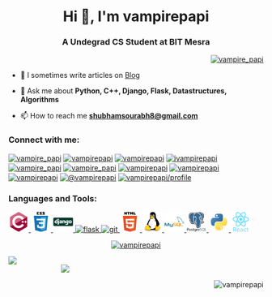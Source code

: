 <h1 align="center">Hi 👋, I'm vampirepapi</h1>
<h3 align="center">A Undegrad CS Student at BIT Mesra</h3>





<p align="right"> <a href="https://twitter.com/vampire_papi" target="blank"><img src="https://img.shields.io/twitter/follow/vampire_papi?logo=twitter&style=for-the-badge" alt="vampire_papi" /></a> </p>

- 📝 I sometimes write articles on [Blog](https://vampirepapi.herokuapp.com/posts)

- 💬 Ask me about **Python, C++, Django, Flask, Datastructures, Algorithms**

- 📫 How to reach me **shubhamsourabh8@gmail.com**

<h3 align="left">Connect with me:</h3>
<p align="left">
<a href="https://twitter.com/vampire_papi" target="blank"><img align="center" src="https://raw.githubusercontent.com/rahuldkjain/github-profile-readme-generator/master/src/images/icons/Social/twitter.svg" alt="vampire_papi" height="30" width="40" /></a>
<a href="https://linkedin.com/in/vampirepapi" target="blank"><img align="center" src="https://raw.githubusercontent.com/rahuldkjain/github-profile-readme-generator/master/src/images/icons/Social/linked-in-alt.svg" alt="vampirepapi" height="30" width="40" /></a>
<a href="https://stackoverflow.com/users/vampirepapi" target="blank"><img align="center" src="https://raw.githubusercontent.com/rahuldkjain/github-profile-readme-generator/master/src/images/icons/Social/stack-overflow.svg" alt="vampirepapi" height="30" width="40" /></a>
<a href="https://fb.com/ivampirepapi" target="blank"><img align="center" src="https://raw.githubusercontent.com/rahuldkjain/github-profile-readme-generator/master/src/images/icons/Social/facebook.svg" alt="ivampirepapi" height="30" width="40" /></a>
<a href="https://instagram.com/vampire_papi" target="blank"><img align="center" src="https://raw.githubusercontent.com/rahuldkjain/github-profile-readme-generator/master/src/images/icons/Social/instagram.svg" alt="vampire_papi" height="30" width="40" /></a>
<a href="https://www.codechef.com/users/vampire_papi" target="blank"><img align="center" src="https://cdn.jsdelivr.net/npm/simple-icons@3.1.0/icons/codechef.svg" alt="vampire_papi" height="30" width="40" /></a>
<a href="https://www.hackerrank.com/vampirepapi" target="blank"><img align="center" src="https://raw.githubusercontent.com/rahuldkjain/github-profile-readme-generator/master/src/images/icons/Social/hackerrank.svg" alt="vampirepapi" height="30" width="40" /></a>
<a href="https://codeforces.com/profile/vampirepapi" target="blank"><img align="center" src="https://cdn.jsdelivr.net/npm/simple-icons@3.0.1/icons/codeforces.svg" alt="vampirepapi" height="30" width="40" /></a>
<a href="https://www.leetcode.com/vampirepapi" target="blank"><img align="center" src="https://raw.githubusercontent.com/rahuldkjain/github-profile-readme-generator/master/src/images/icons/Social/leet-code.svg" alt="vampirepapi" height="30" width="40" /></a>
<a href="https://www.hackerearth.com/@vampirepapi" target="blank"><img align="center" src="https://raw.githubusercontent.com/rahuldkjain/github-profile-readme-generator/master/src/images/icons/Social/hackerearth.svg" alt="@vampirepapi" height="30" width="40" /></a>
<a href="https://auth.geeksforgeeks.org/user/vampirepapi/profile" target="blank"><img align="center" src="https://raw.githubusercontent.com/rahuldkjain/github-profile-readme-generator/master/src/images/icons/Social/geeks-for-geeks.svg" alt="vampirepapi/profile" height="30" width="40" /></a>
</p>

<h3 align="left">Languages and Tools:</h3>
<p align="left"> <a href="https://www.w3schools.com/cpp/" target="_blank"> <img src="https://raw.githubusercontent.com/devicons/devicon/master/icons/cplusplus/cplusplus-original.svg" alt="cplusplus" width="40" height="40"/> </a> <a href="https://www.w3schools.com/css/" target="_blank"> <img src="https://raw.githubusercontent.com/devicons/devicon/master/icons/css3/css3-original-wordmark.svg" alt="css3" width="40" height="40"/> </a> <a href="https://www.djangoproject.com/" target="_blank"> <img src="https://raw.githubusercontent.com/devicons/devicon/master/icons/django/django-original.svg" alt="django" width="40" height="40"/> </a> <a href="https://flask.palletsprojects.com/" target="_blank"> <img src="https://www.vectorlogo.zone/logos/pocoo_flask/pocoo_flask-icon.svg" alt="flask" width="40" height="40"/> </a> <a href="https://git-scm.com/" target="_blank"> <img src="https://www.vectorlogo.zone/logos/git-scm/git-scm-icon.svg" alt="git" width="40" height="40"/> </a> <a href="https://www.w3.org/html/" target="_blank"> <img src="https://raw.githubusercontent.com/devicons/devicon/master/icons/html5/html5-original-wordmark.svg" alt="html5" width="40" height="40"/> </a> <a href="https://www.linux.org/" target="_blank"> <img src="https://raw.githubusercontent.com/devicons/devicon/master/icons/linux/linux-original.svg" alt="linux" width="40" height="40"/> </a> <a href="https://www.mysql.com/" target="_blank"> <img src="https://raw.githubusercontent.com/devicons/devicon/master/icons/mysql/mysql-original-wordmark.svg" alt="mysql" width="40" height="40"/> </a> <a href="https://www.postgresql.org" target="_blank"> <img src="https://raw.githubusercontent.com/devicons/devicon/master/icons/postgresql/postgresql-original-wordmark.svg" alt="postgresql" width="40" height="40"/> </a> <a href="https://www.python.org" target="_blank"> <img src="https://raw.githubusercontent.com/devicons/devicon/master/icons/python/python-original.svg" alt="python" width="40" height="40"/> </a> <a href="https://reactjs.org/" target="_blank"> <img src="https://raw.githubusercontent.com/devicons/devicon/master/icons/react/react-original-wordmark.svg" alt="react" width="40" height="40"/> </a> </p>

<p align="center"> <a href="https://github.com/ryo-ma/github-profile-trophy"><img src="https://github-profile-trophy.vercel.app/?username=vampirepapi" alt="vampirepapi" /></a> </p>

<p><img align="left" width=400 src="https://github-readme-stats.vercel.app/api?username=vampirepapi&count_private=true&theme=dark" /> <img align="right" width=400 src="https://github-readme-streak-stats.herokuapp.com/?user=vampirepapi&theme=dark" /></p>

<br>
<p align="right"> <img src="https://komarev.com/ghpvc/?username=vampirepapi&label=vampires%20landed&color=0e75b6&style=flat" alt="vampirepapi" /> </p>
